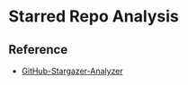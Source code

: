 # Starred Repo Analysis


## Reference

- [GitHub-Stargazer-Analyzer](https://github.com/motikan2010/GitHub-Stargazer-Analyzer.git)
